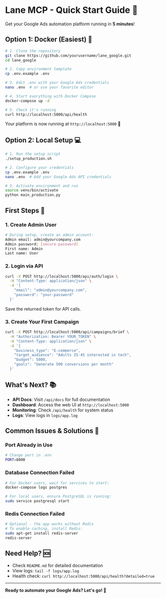 # Lane MCP - Quick Start Guide 🚀

Get your Google Ads automation platform running in **5 minutes**!

## Option 1: Docker (Easiest) 🐳

```bash
# 1. Clone the repository
git clone https://github.com/yourusername/lane_google.git
cd lane_google

# 2. Copy environment template
cp .env.example .env

# 3. Edit .env with your Google Ads credentials
nano .env  # or use your favorite editor

# 4. Start everything with Docker Compose
docker-compose up -d

# 5. Check it's running
curl http://localhost:5000/api/health
```

Your platform is now running at `http://localhost:5000` 🎉

## Option 2: Local Setup 💻

```bash
# 1. Run the setup script
./setup_production.sh

# 2. Configure your credentials
cp .env.example .env
nano .env  # Add your Google Ads API credentials

# 3. Activate environment and run
source venv/bin/activate
python main_production.py
```

## First Steps 👋

### 1. Create Admin User
```bash
# During setup, create an admin account:
Admin email: admin@yourcompany.com
Admin password: [secure-password]
First name: Admin
Last name: User
```

### 2. Login via API
```bash
curl -X POST http://localhost:5000/api/auth/login \
  -H "Content-Type: application/json" \
  -d '{
    "email": "admin@yourcompany.com",
    "password": "your-password"
  }'
```

Save the returned token for API calls.

### 3. Create Your First Campaign
```bash
curl -X POST http://localhost:5000/api/campaigns/brief \
  -H "Authorization: Bearer YOUR_TOKEN" \
  -H "Content-Type: application/json" \
  -d '{
    "business_type": "E-commerce",
    "target_audience": "Adults 25-45 interested in tech",
    "budget": 5000,
    "goals": "Generate 500 conversions per month"
  }'
```

## What's Next? 📚

- **API Docs**: Visit `/api/docs` for full documentation
- **Dashboard**: Access the web UI at `http://localhost:5000`
- **Monitoring**: Check `/api/health` for system status
- **Logs**: View logs in `logs/app.log`

## Common Issues & Solutions 🔧

### Port Already in Use
```bash
# Change port in .env
PORT=8000
```

### Database Connection Failed
```bash
# For Docker users, wait for services to start:
docker-compose logs postgres

# For local users, ensure PostgreSQL is running:
sudo service postgresql start
```

### Redis Connection Failed
```bash
# Optional - the app works without Redis
# To enable caching, install Redis:
sudo apt-get install redis-server
redis-server
```

## Need Help? 🆘

- Check `README.md` for detailed documentation
- View logs: `tail -f logs/app.log`
- Health check: `curl http://localhost:5000/api/health?detailed=true`

---

**Ready to automate your Google Ads? Let's go! 🚀**